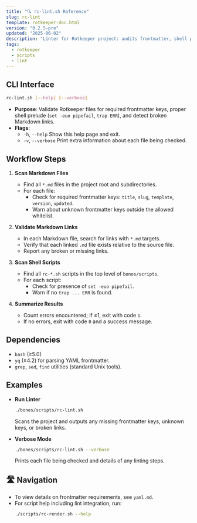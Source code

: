 ```yaml
---
title: "🔍 rc-lint.sh Reference"
slug: rc-lint
template: rotkeeper-doc.html
version: "0.2.5-pre"
updated: "2025-06-02"
description: "Linter for Rotkeeper project: audits frontmatter, shell preludes, and Markdown links."
tags:
  - rotkeeper
  - scripts
  - lint
---
```


## CLI Interface

```bash
rc-lint.sh [--help] [--verbose]
```

- **Purpose**: Validate Rotkeeper files for required frontmatter keys, proper shell prelude (`set -euo pipefail`, `trap ERR`), and detect broken Markdown links.
- **Flags**:
  - `-h`, `--help`
    Show this help page and exit.
  - `-v`, `--verbose`
    Print extra information about each file being checked.

## Workflow Steps

1. **Scan Markdown Files**
   - Find all `*.md` files in the project root and subdirectories.
   - For each file:
     - Check for required frontmatter keys: `title`, `slug`, `template`, `version`, `updated`.
     - Warn about unknown frontmatter keys outside the allowed whitelist.

2. **Validate Markdown Links**
   - In each Markdown file, search for links with `*.md` targets.
   - Verify that each linked `.md` file exists relative to the source file.
   - Report any broken or missing links.

3. **Scan Shell Scripts**
   - Find all `rc-*.sh` scripts in the top level of `bones/scripts`.
   - For each script:
     - Check for presence of `set -euo pipefail`.
     - Warn if no `trap ... ERR` is found.

4. **Summarize Results**
   - Count errors encountered; if ≥1, exit with code `1`.
   - If no errors, exit with code `0` and a success message.

## Dependencies

- `bash` (≥5.0)
- `yq` (≥4.2) for parsing YAML frontmatter.
- `grep`, `sed`, `find` utilities (standard Unix tools).

## Examples

- **Run Linter**
  ```bash
  ./bones/scripts/rc-lint.sh
  ```
  Scans the project and outputs any missing frontmatter keys, unknown keys, or broken links.

- **Verbose Mode**
  ```bash
  ./bones/scripts/rc-lint.sh --verbose
  ```
  Prints each file being checked and details of any linting steps.

## 🛣️ Navigation

- To view details on frontmatter requirements, see `yaml.md`.
- For script help including lint integration, run:
  ```bash
  ./scripts/rc-render.sh --help
  ```